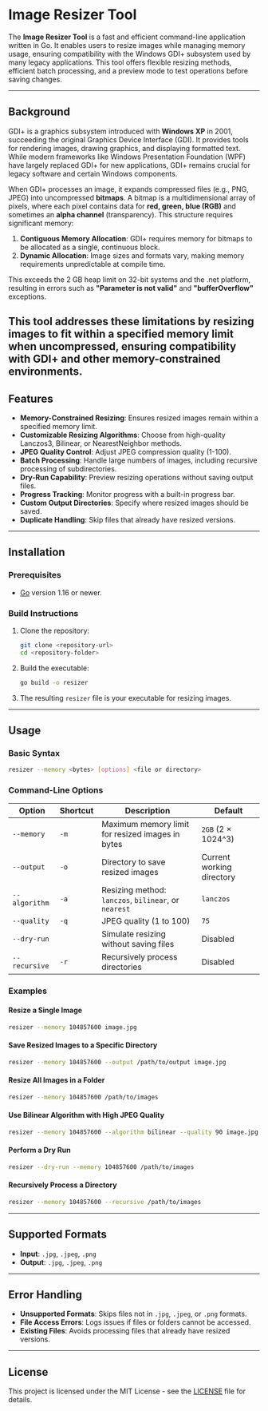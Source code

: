 # Image Resizer Tool

The **Image Resizer Tool** is a fast and efficient command-line application written in Go. It enables users to resize images while managing memory usage, ensuring compatibility with the Windows GDI+ subsystem used by many legacy applications. This tool offers flexible resizing methods, efficient batch processing, and a preview mode to test operations before saving changes.

---

## Background

GDI+ is a graphics subsystem introduced with **Windows XP** in 2001, succeeding the original Graphics Device Interface (GDI). It provides tools for rendering images, drawing graphics, and displaying formatted text. While modern frameworks like Windows Presentation Foundation (WPF) have largely replaced GDI+ for new applications, GDI+ remains crucial for legacy software and certain Windows components.

When GDI+ processes an image, it expands compressed files (e.g., PNG, JPEG) into uncompressed **bitmaps**. A bitmap is a multidimensional array of pixels, where each pixel contains data for **red, green, blue (RGB)** and sometimes an **alpha channel** (transparency). This structure requires significant memory:

1. **Contiguous Memory Allocation**: GDI+ requires memory for bitmaps to be allocated as a single, continuous block.
2. **Dynamic Allocation**: Image sizes and formats vary, making memory requirements unpredictable at compile time.

This exceeds the 2 GB heap limit on 32-bit systems and the .net platform, resulting in errors such as **"Parameter is not valid"** and **"bufferOverflow"** exceptions.

This tool addresses these limitations by resizing images to fit within a specified memory limit when uncompressed, ensuring compatibility with GDI+ and other memory-constrained environments.
---

## Features

- **Memory-Constrained Resizing**: Ensures resized images remain within a specified memory limit.
- **Customizable Resizing Algorithms**: Choose from high-quality Lanczos3, Bilinear, or NearestNeighbor methods.
- **JPEG Quality Control**: Adjust JPEG compression quality (1-100).
- **Batch Processing**: Handle large numbers of images, including recursive processing of subdirectories.
- **Dry-Run Capability**: Preview resizing operations without saving output files.
- **Progress Tracking**: Monitor progress with a built-in progress bar.
- **Custom Output Directories**: Specify where resized images should be saved.
- **Duplicate Handling**: Skip files that already have resized versions.

---

## Installation

### Prerequisites

- [Go](https://golang.org/doc/install) version 1.16 or newer.

### Build Instructions

1. Clone the repository:
   ```bash
   git clone <repository-url>
   cd <repository-folder>
   ```
2. Build the executable:
   ```bash
   go build -o resizer
   ```
3. The resulting `resizer` file is your executable for resizing images.

---

## Usage

### Basic Syntax

```bash
resizer --memory <bytes> [options] <file or directory>
```

### Command-Line Options

| Option        | Shortcut | Description                                          | Default                   |
| ------------- | -------- | ---------------------------------------------------- | ------------------------- |
| `--memory`    | `-m`     | Maximum memory limit for resized images in bytes     | `2GB` (2 × 1024^3)        |
| `--output`    | `-o`     | Directory to save resized images                     | Current working directory |
| `--algorithm` | `-a`     | Resizing method: `lanczos`, `bilinear`, or `nearest` | `lanczos`                 |
| `--quality`   | `-q`     | JPEG quality (1 to 100)                              | `75`                      |
| `--dry-run`   |          | Simulate resizing without saving files               | Disabled                  |
| `--recursive` | `-r`     | Recursively process directories                      | Disabled                  |

### Examples

#### Resize a Single Image

```bash
resizer --memory 104857600 image.jpg
```

#### Save Resized Images to a Specific Directory

```bash
resizer --memory 104857600 --output /path/to/output image.jpg
```

#### Resize All Images in a Folder

```bash
resizer --memory 104857600 /path/to/images
```

#### Use Bilinear Algorithm with High JPEG Quality

```bash
resizer --memory 104857600 --algorithm bilinear --quality 90 image.jpg
```

#### Perform a Dry Run

```bash
resizer --dry-run --memory 104857600 /path/to/images
```

#### Recursively Process a Directory

```bash
resizer --memory 104857600 --recursive /path/to/images
```

---

## Supported Formats

- **Input**: `.jpg`, `.jpeg`, `.png`
- **Output**: `.jpg`, `.jpeg`, `.png`

---

## Error Handling

- **Unsupported Formats**: Skips files not in `.jpg`, `.jpeg`, or `.png` formats.
- **File Access Errors**: Logs issues if files or folders cannot be accessed.
- **Existing Files**: Avoids processing files that already have resized versions.

---

## License

This project is licensed under the MIT License - see the [LICENSE](license.txt) file for details.
